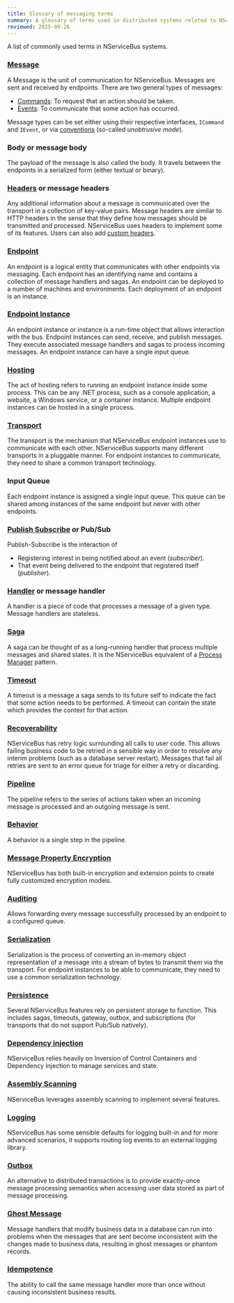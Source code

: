 ```yaml
---
title: Glossary of messaging terms
summary: A glossary of terms used in distributed systems related to NServiceBus.
reviewed: 2025-09-26
---
```


A list of commonly used terms in NServiceBus systems.

### [Message](/nservicebus/messaging/)

A Message is the unit of communication for NServiceBus. Messages are sent and received by endpoints. There are two general types of messages:

* [Commands](/nservicebus/messaging/messages-events-commands.md): To request that an action should be taken.
* [Events](/nservicebus/messaging/messages-events-commands.md): To communicate that some action has occurred.

Message types can be set either using their respective interfaces, `ICommand` and `IEvent`, or via [conventions](/nservicebus/messaging/unobtrusive-mode.md) (so-called *unobtrusive mode*).

### Body or message body

The payload of the message is also called the body. It travels between the endpoints in a serialized form (either textual or binary).

### [Headers](/nservicebus/messaging/headers.md) or message headers

Any additional information about a message is communicated over the transport in a collection of key-value pairs. 
Message headers are similar to HTTP headers in the sense that they define how messages should be transmitted and processed. 
NServiceBus uses headers to implement some of its features. Users can also add [custom headers](/nservicebus/messaging/header-manipulation.md).

### [Endpoint](/nservicebus/endpoints/)

An endpoint is a logical entity that communicates with other endpoints via messaging. 
Each endpoint has an identifying name and contains a collection of message handlers and sagas. 
An endpoint can be deployed to a number of machines and environments. Each deployment of an endpoint is an instance.

### [Endpoint Instance](/nservicebus/endpoints/)

An endpoint instance or instance is a run-time object that allows interaction with the bus. Endpoint instances can send, receive, and publish messages. 
They execute associated message handlers and sagas to process incoming messages. An endpoint instance can have a single input queue.

### [Hosting](/nservicebus/hosting)

The act of hosting refers to running an endpoint instance inside some process. 
This can be any .NET process, such as a console application, a website, a Windows service, or a container instance. 
Multiple endpoint instances can be hosted in a single process.

### [Transport](/transports/)

The transport is the mechanism that NServiceBus endpoint instances use to communicate with each other. 
NServiceBus supports many different transports in a pluggable manner. 
For endpoint instances to communicate, they need to share a common transport technology.

### Input Queue

Each endpoint instance is assigned a single input queue. This queue can be shared among instances of the same endpoint but never with other endpoints.

### [Publish Subscribe](/nservicebus/messaging/publish-subscribe) or Pub/Sub

Publish-Subscribe is the interaction of

* Registering interest in being notified about an event (*subscriber*).
* That event being delivered to the endpoint that registered itself (*publisher*).

### [Handler](/nservicebus/handlers/) or message handler

A handler is a piece of code that processes a message of a given type. 
Message handlers are stateless.

### [Saga](/nservicebus/sagas/)

A saga can be thought of as a long-running handler that process multiple messages and shared states. 
It is the NServiceBus equivalent of a [Process Manager](https://www.enterpriseintegrationpatterns.com/patterns/messaging/ProcessManager.html) pattern.

### [Timeout](/nservicebus/sagas/timeouts.md)

A timeout is a message a saga sends to its future self to indicate the fact that some action needs to be performed. 
A timeout can contain the state which provides the context for that action.

### [Recoverability](/nservicebus/recoverability/)

NServiceBus has retry logic surrounding all calls to user code. 
This allows failing business code to be retried in a sensible way in order to resolve any interim problems (such as a database server restart). 
Messages that fail all retries are sent to an error queue for triage for either a retry or discarding.

### [Pipeline](/nservicebus/pipeline/)

The pipeline refers to the series of actions taken when an incoming message is processed and an outgoing message is sent.

### [Behavior](/nservicebus/pipeline/manipulate-with-behaviors.md)

A behavior is a single step in the pipeline.

### [Message Property Encryption](/nservicebus/security/property-encryption.md)

NServiceBus has both built-in encryption and extension points to create fully customized encryption models.

### [Auditing](/nservicebus/operations/auditing.md)

Allows forwarding every message successfully processed by an endpoint to a configured queue.

### [Serialization](/nservicebus/serialization/)

Serialization is the process of converting an in-memory object representation of a message into a stream of bytes to transmit them via the transport. 
For endpoint instances to be able to communicate, they need to use a common serialization technology.

### [Persistence](/persistence/)

Several NServiceBus features rely on persistent storage to function. 
This includes sagas, timeouts, gateway, outbox, and subscriptions (for transports that do not support Pub/Sub natively).

### [Dependency injection](/nservicebus/dependency-injection)

NServiceBus relies heavily on Inversion of Control Containers and Dependency Injection to manage services and state.

### [Assembly Scanning](/nservicebus/hosting/assembly-scanning.md)

NServiceBus leverages assembly scanning to implement several features.

### [Logging](/nservicebus/logging/)

NServiceBus has some sensible defaults for logging built-in and for more advanced scenarios, it supports routing log events to an external logging library.

### [Outbox](/nservicebus/outbox)

An alternative to distributed transactions is to provide exactly-once message processing semantics when accessing user data stored as part of message processing.

### [Ghost Message](/nservicebus/outbox/#the-consistency-problem)

Message handlers that modify business data in a database can run into problems when the messages that are sent become inconsistent with the changes made to business data, resulting in ghost messages or phantom records.

### [Idempotence](https://en.wikipedia.org/wiki/Idempotence)

The ability to call the same message handler more than once without causing inconsistent business results.
